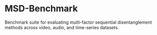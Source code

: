 # MSD-Benchmark
Benchmark suite for evaluating multi-factor sequential disentanglement methods across video, audio, and time-series datasets.
